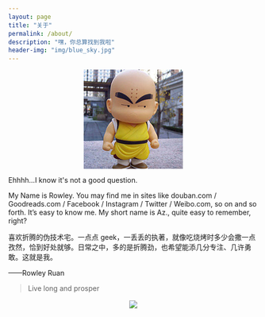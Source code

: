 ```yaml
---
layout: page
title: "关于"
permalink: /about/
description: "嘿，你总算找到我啦"
header-img: "img/blue_sky.jpg"
---
```


<center>
    <p><img src="img/ruanhouli.jpg" align="center"></p>
</center>

Ehhhh...I know it's not a good question.

My Name is Rowley. You may find me in sites like douban.com / Goodreads.com / Facebook / Instagram / Twitter / Weibo.com, so on and so forth. It’s easy to know me. My short name is Az., quite easy to remember, right?

喜欢折腾的伪技术宅。一点点 geek，一丢丢的执著，就像吃烧烤时多少会撒一点孜然，恰到好处就够。日常之中，多的是折腾劲，也希望能添几分专注、几许勇敢。这就是我。

——Rowley Ruan


> Live long and prosper

<center>
    <p><img src="http://dreamofbook.qiniudn.com/hacker.png" align="center"></p>
</center>
